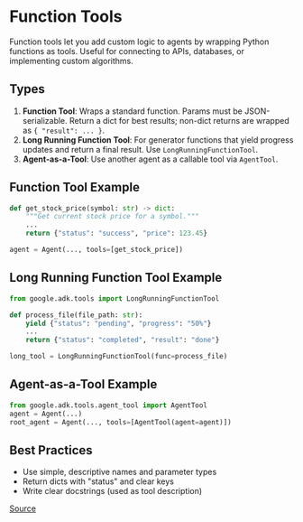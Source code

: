 # Function Tools

Function tools let you add custom logic to agents by wrapping Python functions as tools. Useful for connecting to APIs, databases, or implementing custom algorithms.

## Types
1. **Function Tool**: Wraps a standard function. Params must be JSON-serializable. Return a dict for best results; non-dict returns are wrapped as `{ "result": ... }`.
2. **Long Running Function Tool**: For generator functions that yield progress updates and return a final result. Use `LongRunningFunctionTool`.
3. **Agent-as-a-Tool**: Use another agent as a callable tool via `AgentTool`.

## Function Tool Example
```python
def get_stock_price(symbol: str) -> dict:
    """Get current stock price for a symbol."""
    ...
    return {"status": "success", "price": 123.45}

agent = Agent(..., tools=[get_stock_price])
```

## Long Running Function Tool Example
```python
from google.adk.tools import LongRunningFunctionTool

def process_file(file_path: str):
    yield {"status": "pending", "progress": "50%"}
    ...
    return {"status": "completed", "result": "done"}

long_tool = LongRunningFunctionTool(func=process_file)
```

## Agent-as-a-Tool Example
```python
from google.adk.tools.agent_tool import AgentTool
agent = Agent(...)
root_agent = Agent(..., tools=[AgentTool(agent=agent)])
```

## Best Practices
- Use simple, descriptive names and parameter types
- Return dicts with "status" and clear keys
- Write clear docstrings (used as tool description)

[Source](https://google.github.io/adk-docs/tools/function-tools/) 